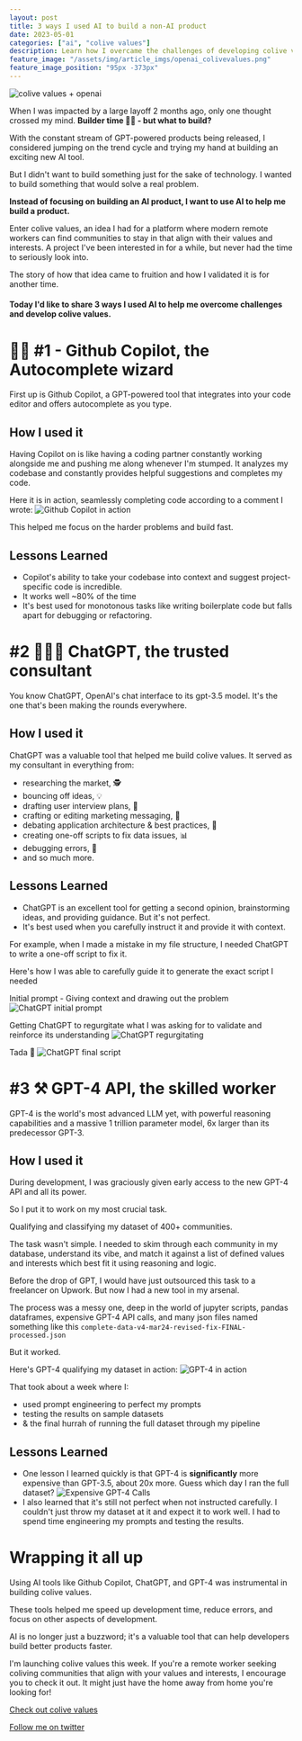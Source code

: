 ```yaml
---
layout: post
title: 3 ways I used AI to build a non-AI product
date: 2023-05-01
categories: ["ai", "colive values"]
description: Learn how I overcame the challenges of developing colive values, a platform for remote workers to find communities that align with their values and interests, by using cutting-edge AI tools and techniques.
feature_image: "/assets/img/article_imgs/openai_colivevalues.png"
feature_image_position: "95px -373px"
---
```

![colive values + openai](https://alsado.ca/assets/img/article_imgs/openai_colivevalues.png)

When I was impacted by a large layoff 2 months ago, only one thought crossed my mind. **Builder time 👷‍♂️ - but what to build?**

With the constant stream of GPT-powered products being released, I considered jumping on the trend cycle and trying my hand at building an exciting new AI tool.

But I didn't want to build something just for the sake of technology. I wanted to build something that would solve a real problem.

**Instead of focusing on building an AI product, I want to use AI to help me build a product.**

Enter colive values, an idea I had for a platform where modern remote workers can find communities to stay in that align with their values and interests. A project I've been interested in for a while, but never had the time to seriously look into.

The story of how that idea came to fruition and how I validated it is for another time.

#### Today I'd like to share 3 ways I used AI to help me overcome challenges and develop colive values.

# 🧙‍♂️ #1 - Github Copilot, the Autocomplete wizard
First up is Github Copilot, a GPT-powered tool that integrates into your code editor and offers autocomplete as you type. 

## How I used it
Having Copilot on is like having a coding partner constantly working alongside me and pushing me along whenever I'm stumped. It analyzes my codebase and constantly provides helpful suggestions and completes my code.

Here it is in action, seamlessly completing code according to a comment I wrote:
![Github Copilot in action](https://alsado.ca/assets/img/article_imgs/github-copilot.gif)

This helped me focus on the harder problems and build fast.

## Lessons Learned
- Copilot's ability to take your codebase into context and suggest project-specific code is incredible.
- It works well ~80% of the time
- It's best used for monotonous tasks like writing boilerplate code but falls apart for debugging or refactoring.

# #2 👩🏻‍💻 ChatGPT, the trusted consultant
You know ChatGPT, OpenAI's chat interface to its gpt-3.5 model. It's the one that's been making the rounds everywhere.

## How I used it
ChatGPT was a valuable tool that helped me build colive values. It served as my consultant in everything from:
- researching the market, 🕵️
- bouncing off ideas, 💡
- drafting user interview plans, 📝
- crafting or editing marketing messaging, 💬
- debating application architecture & best practices, 🔐
- creating one-off scripts to fix data issues, 📊
- debugging errors, 🐞
- and so much more.

## Lessons Learned
- ChatGPT is an excellent tool for getting a second opinion, brainstorming ideas, and providing guidance. But it's not perfect.
- It's best used when you carefully instruct it and provide it with context.

For example, when I made a mistake in my file structure, I needed ChatGPT to write a one-off script to fix it. 

Here's how I was able to carefully guide it to generate the exact script I needed

Initial prompt - Giving context and drawing out the problem
![ChatGPT initial prompt](https://alsado.ca/assets/img/article_imgs/chatgpt-initial-prompt.png)

Getting ChatGPT to regurgitate what I was asking for to validate and reinforce its understanding
![ChatGPT regurgitating](https://alsado.ca/assets/img/article_imgs/chatgpt-regurgitating.png)

Tada 🎉
![ChatGPT final script](https://alsado.ca/assets/img/article_imgs/chatgpt-final-answer.png)

# #3 ⚒️ GPT-4 API, the skilled worker
GPT-4 is the world's most advanced LLM yet, with powerful reasoning capabilities and a massive 1 trillion parameter model, 6x larger than its predecessor GPT-3.

## How I used it
During development, I was graciously given early access to the new GPT-4 API and all its power. 

So I put it to work on my most crucial task. 

Qualifying and classifying my dataset of 400+ communities.

The task wasn't simple. I needed to skim through each community in my database, understand its vibe, and match it against a list of defined values and interests which best fit it using reasoning and logic.

Before the drop of GPT, I would have just outsourced this task to a freelancer on Upwork. But now I had a new tool in my arsenal.

The process was a messy one, deep in the world of jupyter scripts, pandas dataframes, expensive GPT-4 API calls, and many json files named something like this `complete-data-v4-mar24-revised-fix-FINAL-processed.json`

But it worked.

Here's GPT-4 qualifying my dataset in action:
![GPT-4 in action](https://alsado.ca/assets/img/article_imgs/gpt4-in-action.png)

That took about a week where I:
- used prompt engineering to perfect my prompts
- testing the results on sample datasets
- & the final hurrah of running the full dataset through my pipeline

## Lessons Learned
- One lesson I learned quickly is that GPT-4 is **significantly** more expensive than GPT-3.5, about 20x more.
Guess which day I ran the full dataset?
![Expensive GPT-4 Calls](https://alsado.ca/assets/img/article_imgs/gpt4-billing.png)
- I also learned that it's still not perfect when not instructed carefully. I couldn't just throw my dataset at it and expect it to work well. I had to spend time engineering my prompts and testing the results.


# Wrapping it all up
Using AI tools like Github Copilot, ChatGPT, and GPT-4 was instrumental in building colive values. 

These tools helped me speed up development time, reduce errors, and focus on other aspects of development. 

AI is no longer just a buzzword; it's a valuable tool that can help developers build better products faster. 

I'm launching colive values this week. If you're a remote worker seeking coliving communities that align with your values and interests, I encourage you to check it out. It might just have the home away from home you're looking for!

[Check out colive values](https://colivevalues.com)

[Follow me on twitter](https://twitter.com/themajd_)